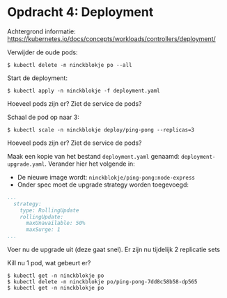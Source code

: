 # Opdracht 4: Deployment

Achtergrond informatie: https://kubernetes.io/docs/concepts/workloads/controllers/deployment/

Verwijder de oude pods:

````
$ kubectl delete -n ninckblokje po --all
````

Start de deployment:

````
$ kubectl apply -n ninckblokje -f deployment.yaml
````

Hoeveel pods zijn er? Ziet de service de pods?

Schaal de pod op naar 3:

````
$ kubectl scale -n ninckblokje deploy/ping-pong --replicas=3
````

Hoeveel pods zijn er? Ziet de service de pods?

Maak een kopie van het bestand `deployment.yaml` genaamd: `deployment-upgrade.yaml`. Verander hier het volgende in:

- De nieuwe image wordt: `ninckblokje/ping-pong:node-express`
- Onder spec moet de upgrade strategy worden toegevoegd:

````yaml
...
  strategy:
    type: RollingUpdate
    rollingUpdate:
      maxUnavailable: 50%
      maxSurge: 1
...
````

Voer nu de upgrade uit (deze gaat snel). Er zijn nu tijdelijk 2 replicatie sets

Kill nu 1 pod, wat gebeurt er?

````
$ kubectl get -n ninckblokje po
$ kubectl delete -n ninckblokje po/ping-pong-7dd8c58b58-dp565
$ kubectl get -n ninckblokje po
````